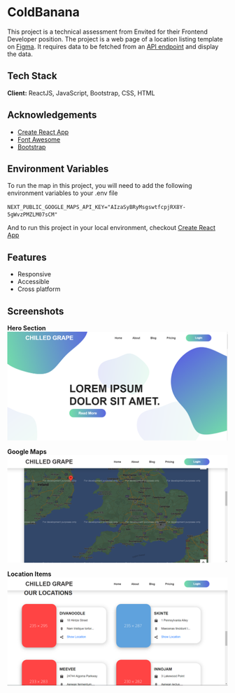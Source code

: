

# ColdBanana

This project is a technical assessment from Envited for their Frontend Developer position. The project is a web page of a location listing template on [Figma](https://www.figma.com/). It requires data to be fetched from an [API endpoint](https://my-json-server.typicode.com/TomSearle/cb-devtest-api/locations) and display the data.


## Tech Stack

**Client:** ReactJS, JavaScript, Bootstrap, CSS, HTML


## Acknowledgements
 - [Create React App](https://github.com/facebook/create-react-app)
 - [Font Awesome](https://fontawesome.com/v5/search)
 - [Bootstrap](https://getbootstrap.com/)


## Environment Variables

To run the map in this project, you will need to add the following environment variables to your .env file

`NEXT_PUBLIC_GOOGLE_MAPS_API_KEY="AIzaSyBRyMsgswtfcpjRX8Y-5gWvzPMZLM07sCM"`


And to run this project in your local environment, checkout [Create React App](https://github.com/facebook/create-react-app)
## Features

- Responsive
- Accessible
- Cross platform


## Screenshots
**Hero Section**
![Hero Section](https://raw.githubusercontent.com/leenasalman/ColdBanana/main/src/images/Screenshot%202022-09-26%20194528.png)

**Google Maps**
![Hero Section](https://raw.githubusercontent.com/leenasalman/ColdBanana/main/src/images/Screenshot%202022-09-26%20194605.png)

**Location Items**
![Hero Section](https://raw.githubusercontent.com/leenasalman/ColdBanana/main/src/images/Screenshot%202022-09-26%20194626.png)
